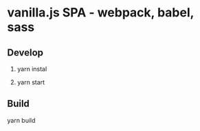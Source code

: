 # vanilla.js SPA - webpack, babel, sass

## Develop

1) yarn instal

2) yarn start

## Build

yarn build
